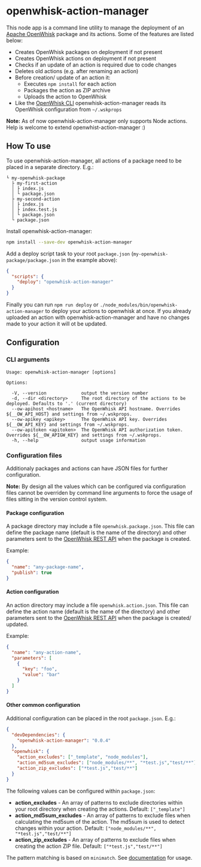 # openwhisk-action-manager

This node app is a command line utility to manage the deployment of an [Apache OpenWhisk](https://openwhisk.apache.org/) package and its actions. Some of the features are listed below:

* Creates OpenWhisk packages on deployment if not present
* Creates OpenWhisk actions on deployment if not present
* Checks if an update of an action is required due to code changes
* Deletes old actions (e.g. after renaming an action)
* Before creation/ update of an action it:
  * Executes `npm install` for each action
  * Packages the action as ZIP archive
  * Uploads the action to OpenWhisk
* Like the [OpenWhisk CLI](https://github.com/apache/incubator-openwhisk-cli) openwhisk-action-manager reads its OpenWhisk configuration from `~/.wskprops`

**Note:** As of now openwhisk-action-manager only supports Node actions. Help is welcome to extend openwhist-action-manager :)

## How To use

To use openwhisk-action-manager, all actions of a package need to be placed in a separate directory. E.g.:

```
└ my-openwhisk-package
  ├ my-first-action
  │ ├ index.js
  │ └ package.json  
  ├ my-second-action
  │ ├ index.js
  │ ├ index.test.js
  │ └ package.json
  └ package.json
```

Install openwhisk-action-manager:

```bash
npm install --save-dev openwhisk-action-manager
```

Add a deploy script task to your root `package.json` (`my-openwhisk-package/package.json` in the example above):

```json
{
  "scripts": {
    "deploy": "openwhisk-action-manager"
  }
}
```

Finally you can run `npm run deploy` or `./node_modules/bin/openwhisk-action-manager` to deploy your actions to openwhisk at once. If you already uploaded an action  with openwhisk-action-manager and have no changes made to your action it will ot be updated.

## Configuration

### CLI arguments

```
Usage: openwhisk-action-manager [options]

Options:

  -V, --version             output the version number
  -d, --dir <directory>     The root directory of the actions to be deployed. Defaults to '.' (current directory)
  --ow-apihost <hostname>   The OpenWhisk API hostname. Overrides ${__OW_API_HOST} and settings from ~/.wskprops.
  --ow-apikey <apikey>      The OpenWhisk API key. Overrides ${__OW_API_KEY} and settings from ~/.wskprops.
  --ow-apitoken <apitoken>  The OpenWhisk API authorization token. Overrides ${__OW_APIGW_KEY} and settings from ~/.wskprops.
  -h, --help                output usage information
```

### Configuration files

Additionaly packages and actions can have JSON files for further configuration.

**Note:** By design all the values which can be configured via configuration files cannot be overriden by command line arguments to force the usage of files sitting in the version control system.

#### Package configuration

A package directory may include a file `openwhisk.package.json`. This file can define the package name (default is the name of the directory) and other parameters sent to the [OpenWhisk REST API](https://console.bluemix.net/apidocs/98-ibm-bluemix-openwhisk?&language=node#introduction) when the package is created.

Example:

```json
{
  "name": "any-package-name",
  "publish": true
}
```

#### Action configuration

An action directory may include a file `openwhisk.action.json`. This file can define the action name (default is the name of the directory) and other parameters sent to the [OpenWhisk REST API](https://console.bluemix.net/apidocs/98-ibm-bluemix-openwhisk?&language=node#introduction) when the package is created/ updated.

Example:

```json
{
  "name": "any-action-name",
  "parameters": [
    {
      "key": "foo",
      "value": "bar"
    }
  ]
}
```

#### Other common configuration

Additional configuration can be placed in the root `package.json`. E.g.:

```json
{
  "devDependencies": {
    "openwhisk-action-manager": "0.0.4"
  },
  "openwhisk": {
    "action_excludes": ["_template", "node_modules"],
    "action_md5sum_excludes": ["node_modules/**", "*test.js","test/**"],
    "action_zip_excludes": ["*test.js","test/**"]
  }
}
```

The following values can be configured within `package.json`:

* **action_excludes** - An array of patterns to exclude directories within your root directory when creating the actions. Default: `["_template"]`
* **action_md5sum_excludes** - An array of patterns to exclude files when calculating the md5sum of the action. The md5sum is used to detect changes within your action. Default: `["node_modules/**", "*test.js","test/**"]`
* **action_zip_excludes** - An array of patterns to exclude files when creating the action ZIP file. Default: `["*test.js","test/**"]`

The pattern matching is based on `minimatch`. See [documentation](https://github.com/isaacs/minimatch) for usage.
